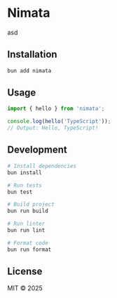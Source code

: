 # Nimata

asd

## Installation

```bash
bun add nimata
```

## Usage

```typescript
import { hello } from 'nimata';

console.log(hello('TypeScript'));
// Output: Hello, TypeScript!
```

## Development

```bash
# Install dependencies
bun install

# Run tests
bun test

# Build project
bun run build

# Run linter
bun run lint

# Format code
bun run format
```

## License

MIT © 2025
